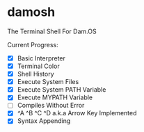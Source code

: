 # damosh
The Terminal Shell For Dam.OS

Current Progress:
 - [x] Basic Interpreter
 - [x] Terminal Color
 - [x] Shell History
 - [x] Execute System Files
 - [x] Execute System PATH Variable
 - [x] Execute MYPATH Variable
 - [ ] Compiles Without Error
 - [x] ^A ^B ^C ^D a.k.a Arrow Key Implemented
 - [x] Syntax Appending
